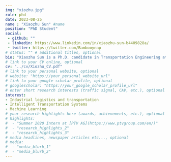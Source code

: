 ```yaml
---
img: "xiozhu.jpg"
role: phd
date: 2023-08-25
name : "Xiaozhu Sun" #name
position: "PhD Student" 
social: 
 - github: ""
 - linkedin: https://www.linkedin.com/in/xiaozhu-sun-b4409828a/ 
 - twitter: https://twitter.com/Bambooyeap
# status: "" # additional titles, optional
bio: "Xiaozhu Sun is a Ph.D. candidate in Transportation Engineering at the Laboratory of Innovations in Transportation (LiTrans), Toronto Metropolitan University, Canada. She received her B.Sc. in Traffic and Transportation from [Beijing Jiaotong University](http://en.njtu.edu.cn/) and MBA in Business Administration in [Harbin Institute of Technology](http://en.hit.edu.cn/), China. She started her Ph.D. in September 2023 under the supervision of Dr. Bilal Farooq."
# link to your CV online, optional
cv: "../cv/Xiozhu_CV.pdf" 
# link to your personal website, optional
# website: "https://your_personal_website_url" 
# link to your google scholar profile, optional
# googlescholar: "https://your_google_scholar_profile_url"
# enter short research interests (traffic signal, CAV, etc.), optional
interest: 
- Industrial logistics and transportation
- Intelligent Transportation Systems
- Machine Learning
# your research highlights here (awards, achievements, etc.), optional
# highlights: 
#  - "Summer 2020 Intern at [PTV AG](https://www.ptvgroup.com/en/)"
#  - "research_highlights_2"
#  - "research_highlights_3" 
# media headlines, newspaper articles etc..., optional
# media: 
#  - "media_blurb_1"
#  - "media_blurb_2" 
---
```

